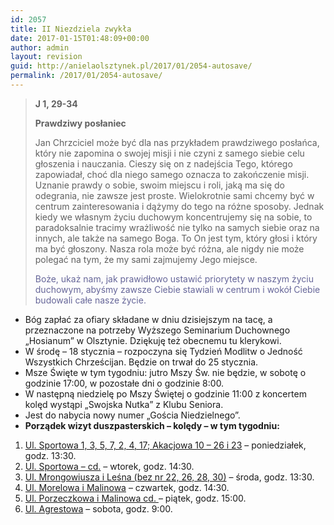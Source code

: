 ```yaml
---
id: 2057
title: II Niezdziela zwykła
date: 2017-01-15T01:48:09+00:00
author: admin
layout: revision
guid: http://anielaolsztynek.pl/2017/01/2054-autosave/
permalink: /2017/01/2054-autosave/
---
```

> **J 1, 29-34**
> 
> **Prawdziwy posłaniec**
> 
> Jan Chrzciciel może być dla nas przykładem prawdziwego posłańca, który nie zapomina o swojej misji i nie czyni z samego siebie celu głoszenia i nauczania. Cieszy się on z nadejścia Tego, którego zapowiadał, choć dla niego samego oznacza to zakończenie misji. Uznanie prawdy o sobie, swoim miejscu i roli, jaką ma się do odegrania, nie zawsze jest proste. Wielokrotnie sami chcemy być w centrum zainteresowania i dążymy do tego na różne sposoby. Jednak kiedy we własnym życiu duchowym koncentrujemy się na sobie, to paradoksalnie tracimy wrażliwość nie tylko na samych siebie oraz na innych, ale także na samego Boga. To On jest tym, który głosi i który ma być głoszony. Nasza rola może być różna, ale nigdy nie może polegać na tym, że my sami zajmujemy Jego miejsce.
> 
> <span style="color: #666699;">Boże, ukaż nam, jak prawidłowo ustawić priorytety w naszym życiu duchowym, abyśmy zawsze Ciebie stawiali w centrum i wokół Ciebie budowali całe nasze życie.</span>

  * Bóg zapłać za ofiary składane w dniu dzisiejszym na tacę, a przeznaczone na potrzeby Wyższego Seminarium Duchownego „Hosianum” w Olsztynie. Dziękuję też obecnemu tu klerykowi.
  * W środę – 18 stycznia – rozpoczyna się Tydzień Modlitw o Jedność Wszystkich Chrześcijan. Będzie on trwał do 25 stycznia.
  * Msze Święte w tym tygodniu: jutro Mszy Św. nie będzie, w sobotę o godzinie 17:00, w pozostałe dni o godzinie 8:00.
  * W następną niedzielę po Mszy Świętej o godzinie 11:00 z koncertem kolęd wystąpi &#8222;Swojska Nutka&#8221; z Klubu Seniora.
  * Jest do nabycia nowy numer „Gościa Niedzielnego”.
  * **Porządek wizyt duszpasterskich – kolędy – w tym tygodniu:**

  1. <span style="text-decoration: underline;">Ul. Sportowa 1, 3, 5, 7, 2, 4, 17; Akacjowa 10 &#8211; 26 i 23</span> – poniedziałek, godz. 13:30.
  2. <span style="text-decoration: underline;">Ul. Sportowa &#8211; cd.</span> – wtorek, godz. 14:30.
  3. <span style="text-decoration: underline;">Ul. Mrongowiusza i Leśna (bez nr 22, 26, 28, 30)</span> – środa, godz. 13:30.
  4. <span style="text-decoration: underline;">Ul. Morelowa i Malinowa</span> &#8211; czwartek, godz. 14:30.
  5. <span style="text-decoration: underline;">Ul. Porzeczkowa i Malinowa cd. </span>– piątek, godz. 15:00.
  6. <span style="text-decoration: underline;">Ul. Agrestowa</span> – sobota, godz. 9:00.